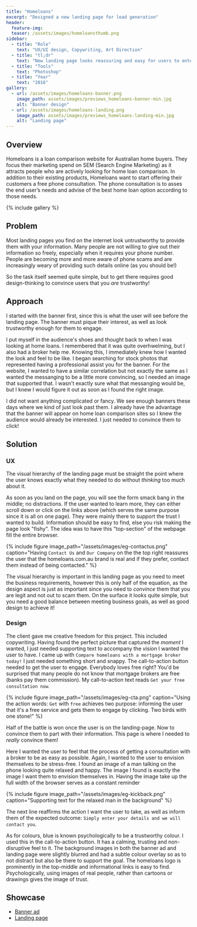 ```yaml
---
title: "Homeloans"
excerpt: "Designed a new landing page for lead generation"
header:
  feature-img:
  teaser: /assets/images/homeloansthumb.png
sidebar:
  - title: "Role"
    text: "UX/UI design, Copywriting, Art Direction"
  - title: "tl;dr"
    text: "New landing page looks reassuring and easy for users to enter their details in. Utilising emotive and action words to convey that messaging across, backed by the use of relatable imagery in the background."
  - title: "Tools"
    text: "Photoshop"
  - title: "Year"
    text: "2016"
gallery:
  - url: /assets/images/homeloans-banner.png
    image_path: assets/images/previews_homeloans-banner-min.jpg
    alt: "Banner design"
  - url: /assets/images/homeloans-landing.png
    image_path: assets/images/previews_homeloans-landing-min.jpg
    alt: "Landing page"
---
```


## Overview
Homeloans is a loan comparison website for Australian home buyers. They focus their marketing spend on SEM (Search Engine Marketing)
as it attracts people who are actively looking for home loan comparison. In addition to their existing products, Homeloans want to start offering their customers a free phone consultation. The phone consultation is to asses the end user’s needs and advise of the best home loan option according to those needs.

{% include gallery %}

## Problem
Most landing pages you find on the internet look untrustworthy to provide them with your information. Many people are not willing to give out their information so freely, especially when it requires your phone number. People are becoming more and more aware of phone scams and are increasingly weary of providing such details online (as you should be!)

So the task itself seemed quite simple, but to get there requires good design-thinking to convince users that you *are* trustworthy!

## Approach
I started with the banner first, since this is what the user will see before the landing page. The banner must pique their interest, as well as look trustworthy enough for them to engage.

I put myself in the audience's shoes and thought back to when I was looking at home loans. I remembered that it was quite overhwelming, but I also had a broker help me. Knowing this, I immediately knew how I wanted the look and feel to be like. I began searching for stock photos that represented having a professional assist you for the banner. For the website, I wanted to have a similar correlation but not exactly the same as I wanted the messanging to be a little more convincing, so I needed an image that supported that. I wasn't exactly sure what that messanging would be, but I knew I would figure it out as soon as I found the right image.

I did not want anything complicated or fancy. We see enough banners these days where we kind of just look past them. I already have the advantage that the banner will appear on home loan comparison sites so I knew the audience would already be interested. I just needed to convince them to click!

## Solution
### UX
The visual hierarchy of the landing page must be straight the point where the user knows exactly what they needed to do without *thinking* too much about it.

As soon as you land on the page, you will see the form smack bang in the middle; no distractions. If the user wanted to learn more, they can either scroll down or click on the links above (which serves the same purpose since it is all on one page). They were mainly there to support the trust I wanted to build. Information should be easy to find, else you risk making the page look "fishy". The idea was to have this "top-section" of the webpage fill the entire browser.

{% include figure image_path="/assets/images/eg-contactus.png" caption="Having `Contact Us` and `Our Company` on the the top right reassures the user that the homeloans.com.au brand is real and if they prefer, contact them instead of being contacted." %}

The visual hierarchy is important in this landing page as you need to meet the business requirements, however this is only half of the equation, as the design aspect is just as important since you need to *convince* them that you are legit and not out to scam them. On the surface it looks quite simple, but you need a good balance between meeting business goals, as well as good design to achieve it!

### Design
The client gave me creative freedom for this project. This included copywriting. Having found the perfect picture that captured the *moment* I wanted, I just needed supporting text to accompany the *vision* I wanted the user to have. I came up with `Compare homeloans with a mortgage broker today!` I just needed something short and snappy. The call-to-action button needed to get the user to engage. Everybody loves free right? You'd be surprised that many people do not know that mortgage brokers are free (banks pay them commission). My call-to-action text reads `Get your free consultation now`. 

{% include figure image_path="/assets/images/eg-cta.png" caption="Using the action words: `Get` with `free` achieves two purpose: informing the user that it's a free service and gets them to engage by clicking. Two birds with one stone!" %}

Half of the battle is won once the user is on the landing-page. Now to convince them to part with their information. This page is where I needed to *really* convince them!

Here I wanted the user to feel that the process of getting a consultation with a broker to be as easy as possible. Again, I wanted to the user to envision themselves to be stress-free. I found an image of a man talking on the phone looking quite relaxed and happy. The image I found is exactly the image I want them to envision themselves in. Having the image take up the full width of the browser serves as a constant reminder

{% include figure image_path="/assets/images/eg-kickback.png" caption="Supporting text for the relaxed man in the background" %}

The next line reaffirms the action I want the user to take, as well as inform them of the expected outcome: `Simply enter your details and we will contact you`.

As for colours, blue is known psychologically to be a trustworthy colour. I used this in the call-to-action button. It has a calming, trusting and non-disruptive feel to it. The background images in both the banner ad and landing page were slightly blurred and had a subtle colour overlay so as to not distract but also be there to support the goal. The homeloans logo is prominently in the top-middle and informational links is easy to find. Psychologically, using images of real people, rather than cartoons or drawings gives the image of trust.

## Showcase
<ul>
  <li><a href="https://goo.gl/5VnMYP" target="_blank">Banner ad</a></li>
  <li><a href="https://goo.gl/vEEg1U" target="_blank">Landing page</a></li>
</ul>

